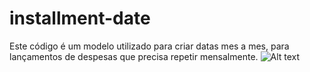 # installment-date

Este código é um modelo utilizado para criar datas mes a mes, para lançamentos de despesas que precisa repetir mensalmente.
![Alt text](/example?raw=true "Optional Title")
